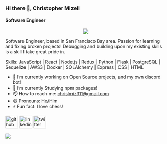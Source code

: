 ### Hi there 👋, Christopher Mizell
#### Software Engineer
<p align="center">
  <img src='https://github.com/Cmizell186/cmizell186/assets/90157662/4d5a657d-285f-4e8b-a362-945a775589fc'/>
</p>
<!-- ![linkedinbanner](https://github.com/Cmizell186/cmizell186/assets/90157662/4d5a657d-285f-4e8b-a362-945a775589fc) -->


Software Engineer, based in San Francisco Bay area. Passion for learning and fixing broken projects! Debugging and building upon my existing skills is a skill I take great pride in. 

Skills: JavaScript | React | Node.js | Redux | Python | Flask | PostgreSQL | Sequelize | AWS3 | Docker | SQLAlchemy | Express | CSS | HTML

- 🔭 I’m currently working on Open Source projects, and my own discord bot! 
- 🌱 I’m currently Studying npm packages!
- 📫 How to reach me: chrislmiz311@gmail.com 
- 😄 Pronouns: He/Him 
- ⚡ Fun fact: I love chess! 


[<img src='https://cdn.jsdelivr.net/npm/simple-icons@3.0.1/icons/github.svg' alt='github' height='40'>](https://github.com/Cmizell186)  [<img src='https://cdn.jsdelivr.net/npm/simple-icons@3.0.1/icons/linkedin.svg' alt='linkedin' height='40'>](https://www.linkedin.com/in/christopher-mizell-4b21a4174/)  [<img src='https://cdn.jsdelivr.net/npm/simple-icons@3.0.1/icons/twitter.svg' alt='twitter' height='40'>](https://twitter.com/ChrisMizell)  

<div style="display:flex, flex-direction">
<!-- <img src="https:/github-readme-stats-ebon-omega.vercel.app/api/top-langs/?username=Cmizell186"/> -->
<img src="https://github-readme-stats-ebon-omega.vercel.app/api?username=Cmizell186&show_icons=true"/>
</div>


